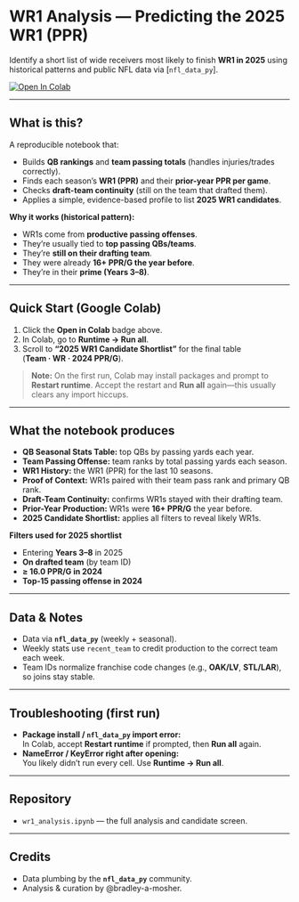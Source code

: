# WR1 Analysis — Predicting the 2025 WR1 (PPR)

Identify a short list of wide receivers most likely to finish **WR1 in 2025** using historical patterns and public NFL data via [`nfl_data_py`].

[![Open In Colab](https://colab.research.google.com/assets/colab-badge.svg)](https://colab.research.google.com/github/bradley-a-mosher/wr1_analysis/blob/main/wr1_analysis.ipynb)

---

## What is this?

A reproducible notebook that:
- Builds **QB rankings** and **team passing totals** (handles injuries/trades correctly).
- Finds each season’s **WR1 (PPR)** and their **prior-year PPR per game**.
- Checks **draft-team continuity** (still on the team that drafted them).
- Applies a simple, evidence-based profile to list **2025 WR1 candidates**.

**Why it works (historical pattern):**
- WR1s come from **productive passing offenses**.
- They’re usually tied to **top passing QBs/teams**.
- They’re **still on their drafting team**.
- They were already **16+ PPR/G the year before**.
- They’re in their **prime (Years 3–8)**.

---

## Quick Start (Google Colab)

1. Click the **Open in Colab** badge above.  
2. In Colab, go to **Runtime → Run all**.  
3. Scroll to **“2025 WR1 Candidate Shortlist”** for the final table  
   (**Team · WR · 2024 PPR/G**).

> **Note:** On the first run, Colab may install packages and prompt to **Restart runtime**. Accept the restart and **Run all** again—this usually clears any import hiccups.

---

## What the notebook produces

- **QB Seasonal Stats Table:** top QBs by passing yards each year.  
- **Team Passing Offense:** team ranks by total passing yards each season.  
- **WR1 History:** the WR1 (PPR) for the last 10 seasons.  
- **Proof of Context:** WR1s paired with their team pass rank and primary QB rank.  
- **Draft-Team Continuity:** confirms WR1s stayed with their drafting team.  
- **Prior-Year Production:** WR1s were **16+ PPR/G** the year before.  
- **2025 Candidate Shortlist:** applies all filters to reveal likely WR1s.

**Filters used for 2025 shortlist**
- Entering **Years 3–8** in 2025  
- **On drafted team** (by team ID)  
- **≥ 16.0 PPR/G in 2024**  
- **Top-15 passing offense in 2024**

---

## Data & Notes

- Data via **`nfl_data_py`** (weekly + seasonal).  
- Weekly stats use `recent_team` to credit production to the correct team each week.  
- Team IDs normalize franchise code changes (e.g., **OAK/LV**, **STL/LAR**), so joins stay stable.

---

## Troubleshooting (first run)

- **Package install / `nfl_data_py` import error:**  
  In Colab, accept **Restart runtime** if prompted, then **Run all** again.
- **NameError / KeyError right after opening:**  
  You likely didn’t run every cell. Use **Runtime → Run all**.

---

## Repository

- `wr1_analysis.ipynb` — the full analysis and candidate screen.

---

## Credits

- Data plumbing by the **`nfl_data_py`** community.
- Analysis & curation by @bradley-a-mosher.
